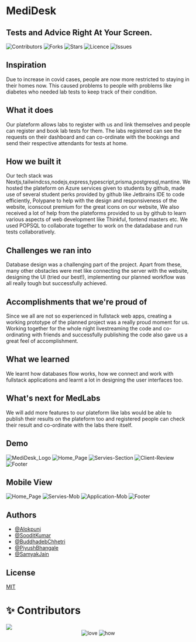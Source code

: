 # MediDesk

## Tests and Advice Right At Your Screen.

![Contributors](https://img.shields.io/github/contributors/HackingThisWorld/medidesk)
![Forks](https://img.shields.io/github/forks/HackingThisWorld/medidesk)
![Stars](https://img.shields.io/github/stars/HackingThisWorld/medidesk)
![Licence](https://img.shields.io/github/license/HackingThisWorld/medidesk)
![Issues](https://img.shields.io/github/issues/HackingThisWorld/medidesk)

## Inspiration

Due to increase in covid cases, people are now more restricted to staying in their homes now. This caused problems to people with problems like diabetes who needed lab tests to keep track of their condition.

## What it does

Our plateform allows labs to register with us and link themselves and people can register and book lab tests for them. The labs registered can see the requests on their dashboard and can co-ordinate with the bookings and send their respective attendants for tests at home.

## How we built it

Our tech stack was Nextjs,tailwindcss,nodejs,express,typescript,prisma,postgresql,mantine. We hosted the plateform on Azure services given to students by github, made use of several student perks provided by github like Jetbrains IDE to code efficiently, Polypane to help with the design and responsiveness of the website, iconscout premium for the great icons on our website, We also received a lot of help from the plateforms provided to us by github to learn various aspects of web development like Thinkful, fontend masters etc. We used POPSQL to collaborate together to work on the datadabase and run tests collaboratively.

## Challenges we ran into

Database design was a challenging part of the project. Apart from these, many other obstacles were met like connecting the server with the website, designing the UI (tried our best!), implementing our planned workflow was all really tough but successfully achieved.

## Accomplishments that we're proud of

Since we all are not so experienced in fullstack web apps, creating a working prototype of the planned project was a really proud moment for us. Working together for the whole night livestreaming the code and co-ordinating with friends and successfully publishing the code also gave us a great feel of accomplishment.

## What we learned

We learnt how databases flow works, how we connect and work with fullstack applications and learnt a lot in designing the user interfaces too.

## What's next for MedLabs

We will add more features to our plateform like labs would be able to publish their results on the plateform too and registered people can check their result and co-ordinate with the labs there itself.

## Demo

![MediDesk_Logo](https://cdn.discordapp.com/attachments/941636283208458250/949901872842559548/MEDIDESKbg.png)
![Home_Page](https://cdn.discordapp.com/attachments/941636283208458250/949930420890378320/unknown.png)
![Servies-Section](https://cdn.discordapp.com/attachments/900363233033060395/949930658376073256/unknown.png)
![Client-Review](https://cdn.discordapp.com/attachments/900363233033060395/949931066708340766/unknown.png)
![Footer](https://cdn.discordapp.com/attachments/900363233033060395/949933027205738507/unknown.png)

## Mobile View

![Home_Page](https://cdn.discordapp.com/attachments/900363233033060395/949933544417947648/unknown.png)
![Servies-Mob](https://cdn.discordapp.com/attachments/900363233033060395/949933859389190184/unknown.png)
![Application-Mob](https://cdn.discordapp.com/attachments/900363233033060395/949934867460808704/unknown.png)
![Footer](https://cdn.discordapp.com/attachments/900363233033060395/949935126807183360/unknown.png)

## Authors

- [@Alokpunj](https://github.com/ST1LLWATER)
- [@SooditKumar](https://github.com/SooditK)
- [@BuddhadebChhetri](https://github.com/Buddhad)
- [@PiyushBhangale](https://github.com/officialpiyush)
- [@SamyakJain](https://github.com/SamyakJain2020)

## License

[MIT](../medidesk/LICENSE)

# ✨ Contributors

<a href="https://github.com/Buddhad/Contribution_Website/graphs/contributors">
  <img src="https://contrib.rocks/image?repo=HackingThisWorld/medidesk" />
</a>
<div align="center">
 <img src="https://forthebadge.com/images/badges/built-with-love.svg" alt="love" />
 <img src="https://forthebadge.com/images/badges/thats-how-they-get-you.svg" alt="how">
</div>
